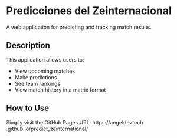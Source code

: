 # Predicciones del Zeinternacional

A web application for predicting and tracking match results.

## Description

This application allows users to:
- View upcoming matches
- Make predictions
- See team rankings
- View match history in a matrix format

## How to Use

Simply visit the GitHub Pages URL: https://angeldevtech .github.io/predict_zeinternational/